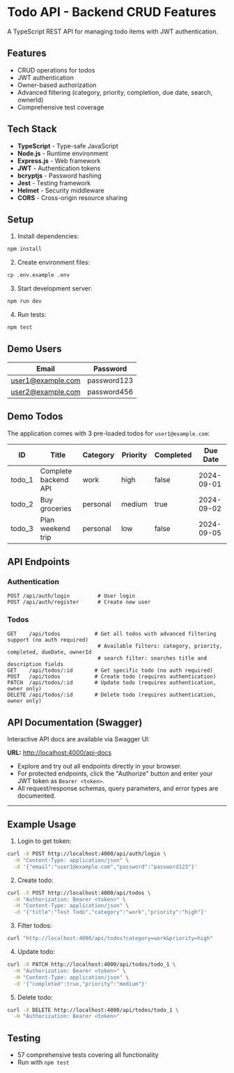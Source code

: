 # Todo API - Backend CRUD Features

A TypeScript REST API for managing todo items with JWT authentication.

## Features

- CRUD operations for todos
- JWT authentication
- Owner-based authorization
- Advanced filtering (category, priority, completion, due date, search, ownerId)
- Comprehensive test coverage

## Tech Stack

- **TypeScript** - Type-safe JavaScript
- **Node.js** - Runtime environment
- **Express.js** - Web framework
- **JWT** - Authentication tokens
- **bcryptjs** - Password hashing
- **Jest** - Testing framework
- **Helmet** - Security middleware
- **CORS** - Cross-origin resource sharing

## Setup

1. Install dependencies:
```bash
npm install
```

2. Create environment files:
```bash
cp .env.example .env
```

3. Start development server:
```bash
npm run dev
```

4. Run tests:
```bash
npm test
```

## Demo Users

| Email | Password |
|-------|----------|
| user1@example.com | password123 |
| user2@example.com | password456 |

## Demo Todos

The application comes with 3 pre-loaded todos for `user1@example.com`:

| ID | Title | Category | Priority | Completed | Due Date |
|----|-------|----------|----------|-----------|----------|
| todo_1 | Complete backend API | work | high | false | 2024-09-01 |
| todo_2 | Buy groceries | personal | medium | true | 2024-09-02 |
| todo_3 | Plan weekend trip | personal | low | false | 2024-09-05 |

## API Endpoints

### Authentication
```http
POST /api/auth/login         # User login
POST /api/auth/register      # Create new user
```

### Todos
```http
GET    /api/todos           # Get all todos with advanced filtering support (no auth required)
                             # Available filters: category, priority, completed, dueDate, ownerId
                             # search filter: searches title and description fields
GET    /api/todos/:id       # Get specific todo (no auth required)
POST   /api/todos           # Create todo (requires authentication)
PATCH  /api/todos/:id       # Update todo (requires authentication, owner only)
DELETE /api/todos/:id       # Delete todo (requires authentication, owner only)
```


## API Documentation (Swagger)

Interactive API docs are available via Swagger UI:

**URL:** [http://localhost:4000/api-docs](http://localhost:4000/api-docs)

- Explore and try out all endpoints directly in your browser.
- For protected endpoints, click the "Authorize" button and enter your JWT token as `Bearer <token>`.
- All request/response schemas, query parameters, and error types are documented.

---

## Example Usage

1. Login to get token:
```bash
curl -X POST http://localhost:4000/api/auth/login \
  -H "Content-Type: application/json" \
  -d '{"email":"user1@example.com","password":"password123"}'
```

2. Create todo:
```bash
curl -X POST http://localhost:4000/api/todos \
  -H "Authorization: Bearer <token>" \
  -H "Content-Type: application/json" \
  -d '{"title":"Test Todo","category":"work","priority":"high"}'
```

3. Filter todos:
```bash
curl "http://localhost:4000/api/todos?category=work&priority=high"
```

4. Update todo:
```bash
curl -X PATCH http://localhost:4000/api/todos/todo_1 \
  -H "Authorization: Bearer <token>" \
  -H "Content-Type: application/json" \
  -d '{"completed":true,"priority":"medium"}'
```

5. Delete todo:
```bash
curl -X DELETE http://localhost:4000/api/todos/todo_1 \
  -H "Authorization: Bearer <token>"
```

## Testing

- 57 comprehensive tests covering all functionality
- Run with `npm test`
